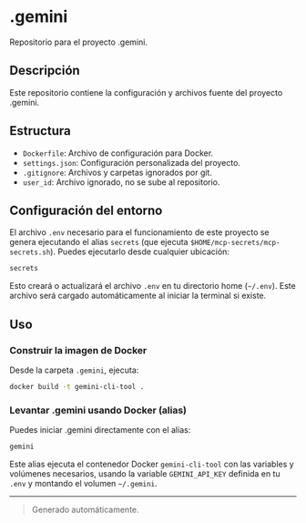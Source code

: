 # .gemini

Repositorio para el proyecto .gemini.

## Descripción
Este repositorio contiene la configuración y archivos fuente del proyecto .gemini.

## Estructura
- `Dockerfile`: Archivo de configuración para Docker.
- `settings.json`: Configuración personalizada del proyecto.
- `.gitignore`: Archivos y carpetas ignorados por git.
- `user_id`: Archivo ignorado, no se sube al repositorio.

## Configuración del entorno
El archivo `.env` necesario para el funcionamiento de este proyecto se genera ejecutando el alias `secrets` (que ejecuta `$HOME/mcp-secrets/mcp-secrets.sh`). Puedes ejecutarlo desde cualquier ubicación:

```bash
secrets
```

Esto creará o actualizará el archivo `.env` en tu directorio home (`~/.env`). Este archivo será cargado automáticamente al iniciar la terminal si existe.

## Uso

### Construir la imagen de Docker

Desde la carpeta `.gemini`, ejecuta:

```bash
docker build -t gemini-cli-tool .
```

### Levantar .gemini usando Docker (alias)

Puedes iniciar .gemini directamente con el alias:

```bash
gemini
```

Este alias ejecuta el contenedor Docker `gemini-cli-tool` con las variables y volúmenes necesarios, usando la variable `GEMINI_API_KEY` definida en tu `.env` y montando el volumen `~/.gemini`.

---

> Generado automáticamente.
